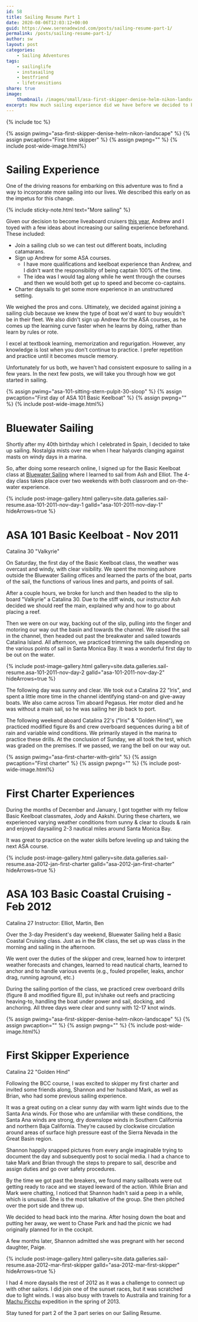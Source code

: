 ```yaml
---
id: 58
title: Sailing Resume Part 1
date: 2020-08-06T12:03:12+00:00
guid: https://www.serenadewind.com/posts/sailing-resume-part-1/
permalink: /posts/sailing-resume-part-1/
author: sw
layout: post
categories:
    - Sailing Adventures
tags:
    - sailinglife
    - instasailing
    - bestfriend
    - lifetransitions
share: true
image:
    thumbnail: /images/small/asa-first-skipper-denise-helm-nikon-landscape.jpg 
excerpt: How much sailing experience did we have before we decided to become full-time liveaboard cruisers? Find out in our 3-part Sailing Resume series.
---
```

{% include toc %}

{% assign pwimg="asa-first-skipper-denise-helm-nikon-landscape" %}
{% assign pwcaption="First time skipper" %}
{% assign pwpng="" %}
{% include post-wide-image.html%}

# Sailing Experience

One of the driving reasons for embarking on this adventure was to find a way to incorporate more sailing into our lives. We described this early on as the impetus for this change.

{% include sticky-note.html text="More sailing" %}

Given our decision to become liveaboard cruisers [this year](/posts/sailing-around-the-world/), Andrew and I toyed with a few ideas about increasing our sailing experience beforehand. These included:

 - Join a sailing club so we can test out different boats, including catamarans.
 - Sign up Andrew for some ASA courses.
     + I have more qualifications and keelboat experience than Andrew, and I didn't want the responsibility of being captain 100% of the time. 
     + The idea was I would tag along while he went through the courses and then we would both get up to speed and become co-captains.
 - Charter daysails to get some more experience in an unstructured setting. 

We weighed the pros and cons. Ultimately, we decided against joining a sailing club because we knew the type of boat we'd want to buy wouldn't be in their fleet. We also didn't sign up Andrew for the ASA courses, as he comes up the learning curve faster when he learns by doing, rather than learn by rules or rote.

I excel at textbook learning, memorization and regurigation. However, any knowledge is lost when you don't continue to practice. I prefer repetition and practice until it becomes muscle memory. 

Unfortunately for us both, we haven't had consistent exposure to sailing in a few years. In the next few posts, we will take you through how we got started in sailing.

{% assign pwimg="asa-101-sitting-stern-pulpit-30-sloop" %}
{% assign pwcaption="First day of ASA 101 Basic Keelboat" %}
{% assign pwpng="" %}
{% include post-wide-image.html%}

# Bluewater Sailing

Shortly after my 40th birthday which I celebrated in Spain, I decided to take up sailing. Nostalgia mists over me when I hear halyards clanging against masts on windy days in a marina. 

So, after doing some research online, I signed up for the Basic Keelboat class at [Bluewater Sailing](https://bluewatersailing.com/) where I learned to sail from Ash and Elliot. The 4-day class takes place over two weekends with both classroom and on-the-water experience. 

{% include post-image-gallery.html gallery=site.data.galleries.sail-resume.asa-101-2011-nov-day-1 galId="asa-101-2011-nov-day-1" hideArrows=true %}

# ASA 101 Basic Keelboat - Nov 2011
Catalina 30 "Valkyrie"

On Saturday, the first day of the Basic Keelboat class, the weather was overcast and windy, with clear visibility. We spent the morning ashore outside the Bluewater Sailing offices and learned the parts of the boat, parts of the sail, the functions of various lines and parts, and points of sail. 

After a couple hours, we broke for lunch and then headed to the slip to board "Valkyrie" a Catalina 30. Due to the stiff winds, our instructor Ash decided we should reef the main, explained why and how to go about placing a reef. 

Then we were on our way, backing out of the slip, pulling into the finger and motoring our way out the basin and towards the channel. We raised the sail in the channel, then headed out past the breakwater and sailed towards Catalina Island. All afternoon, we practiced trimming the sails depending on the various points of sail in Santa Monica Bay. It was a wonderful first day to be out on the water.  

{% include post-image-gallery.html gallery=site.data.galleries.sail-resume.asa-101-2011-nov-day-2 galId="asa-101-2011-nov-day-2" hideArrows=true %}

The following day was sunny and clear. We took out a Catalina 22 "Iris", and spent a little more time in the channel identifying stand-on and give-away boats. We also came across Tim aboard Pegasus. Her motor died and he was without a main sail, so he was sailing her jib back to port. 

The following weekend aboard Catalina 22's ("Iris" & "Golden Hind"), we practiced modified figure 8s and crew overboard sequences during a bit of rain and variable wind conditions. We primarily stayed in the marina to practice these drills. At the conclusion of Sunday, we all took the test, which was graded on the premises. If we passed, we rang the bell on our way out.

{% assign pwimg="asa-first-charter-with-girls" %}
{% assign pwcaption="First charter" %}
{% assign pwpng="" %}
{% include post-wide-image.html%}

# First Charter Experiences

During the months of December and January, I got together with my fellow Basic Keelboat classmates, Jody and Aakshi. During these charters, we experienced varying weather conditions from sunny & clear to clouds & rain and enjoyed daysailing 2-3 nautical miles around Santa Monica Bay. 

It was great to practice on the water skills before leveling up and taking the next ASA course. 

{% include post-image-gallery.html gallery=site.data.galleries.sail-resume.asa-2012-jan-first-charter galId="asa-2012-jan-first-charter" hideArrows=true %}

# ASA 103 Basic Coastal Cruising - Feb 2012
Catalina 27
Instructor: Elliot, Martin, Ben

Over the 3-day President's day weekend, Bluewater Sailing held a Basic Coastal Cruising class. Just as in the BK class, the set up was class in the morning and sailing in the afternoon. 

We went over the duties of the skipper and crew, learned how to interpret weather forecasts and changes, learned to read nautical charts, learned to anchor and to handle various events (e.g., fouled propeller, leaks, anchor drag, running aground, etc.)

During the sailing portion of the class, we practiced crew overboard drills (figure 8 and modified figure 8), put in/shake out reefs and practicing heaving-to, handling the boat under power and sail, docking, and anchoring. All three days were clear and sunny with 12-17 knot winds. 

{% assign pwimg="asa-first-skipper-denise-helm-nikon-landscape" %}
{% assign pwcaption="" %}
{% assign pwpng="" %}
{% include post-wide-image.html%}

# First Skipper Experience
Catalina 22 "Golden Hind"

Following the BCC course, I was excited to skipper my first charter and invited some friends along, Shannon and her husband Mark, as well as Brian, who had some previous sailing experience. 

It was a great outing on a clear sunny day with warm light winds due to the Santa Ana winds. For those who are unfamiliar with these conditions, the Santa Ana winds are strong, dry downslope winds in Southern California and northern Baja California. They’re caused by clockwise circulation around areas of surface high pressure east of the Sierra Nevada in the Great Basin region. 

Shannon happily snapped pictures from every angle imaginable trying to document the day and subsequently post to social media. I had a chance to take Mark and Brian through the steps to prepare to sail, describe and assign duties and go over safety procedures. 

By the time we got past the breakers, we found many sailboats were out getting ready to race and we stayed leeward of the action. While Brian and Mark were chatting, I noticed that Shannon hadn't said a peep in a while, which is unusual. She is the most talkative of the group. She then pitched over the port side and threw up.

We decided to head back into the marina. After hosing down the boat and putting her away, we went to Chase Park and had the picnic we had originally planned for in the cockpit.

A few months later, Shannon admitted she was pregnant with her second daughter, Paige. 

{% include post-image-gallery.html gallery=site.data.galleries.sail-resume.asa-2012-mar-first-skipper galId="asa-2012-mar-first-skipper" hideArrows=true %}

I had 4 more daysails the rest of 2012 as it was a challenge to connect up with other sailors. I did join one of the sunset races, but it was scratched due to light winds. I was also busy with travels to Australia and training for a [Machu Picchu](https://www.nationalgeographic.com/travel/top-10/peru/machu-picchu/secrets/) expedition in the spring of 2013. 

Stay tuned for part 2 of the 3 part series on our Sailing Resume.

